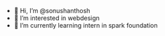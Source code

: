 - 👋 Hi, I’m @sonushanthosh
- 👀 I’m interested in webdesign
- 🌱 I’m currently learning intern in spark foundation

<!---
sonushanthosh/sonushanthosh is a ✨ special ✨ repository because its `README.md` (this file) appears on your GitHub profile.
You can click the Preview link to take a look at your changes.
--->
